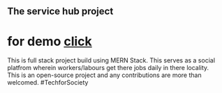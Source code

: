 ## The service hub project
# for demo [click](http://13.50.240.179:6565/) 
This is full stack project build using MERN Stack. This serves as a social platfrom wherein workers/labours get there jobs daily in there locality.  
This is an open-source project and any contributions are more than welcomed. #TechforSociety
